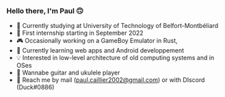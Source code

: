 ### Hello there, I'm Paul 🙃

- 📘 Currently studying at University of Technology of Belfort-Montbéliard
- 💼 First internship starting in September 2022
- 🎮 Occasionally working on a GameBoy Emulator in Rust, 
- 🌱 Currently learning web apps and Android developpement
- 💡 Interested in low-level architecture of old computing systems and in OSes
- 🎸 Wannabe guitar and ukulele player
- 💬 Reach me by mail (paul.caillier2002@gmail.com) or with DIscord (Duck#0886)
